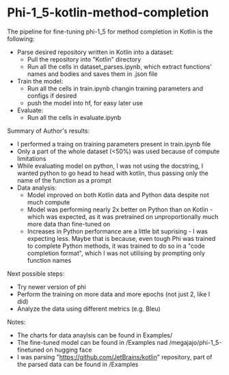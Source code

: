 # Phi-1_5-kotlin-method-completion
The pipeline for fine-tuning phi-1_5 for method completion in Kotlin is the following:
- Parse desired repository written in Kotlin into a dataset:
     -  Pull the repository into "Kotlin" directory
     -  Run all the cells in dataset_parses.ipynb, which extract functions' names and       bodies and saves them in .json file
- Train the model:
     - Run all the cells in train.ipynb changin training parameters and configs if desired
     - push the model into hf, for easy later use
- Evaluate:
     - Run all the cells in evaluate.ipynb
 


Summary of Author's results:
- I performed a traing on training parameters present in train.ipynb file
- Only a part of the whole dataset (<50%) was used because of compute limitations
- While evaluating model on python, I was not using the docstring, I wanted python to go head to head with kotlin, thus passing only the name of the function as a prompt
- Data analysis:
    - Model improved on both Kotlin data and Python data despite not much compute
    - Model was performing nearly 2x better on Python than on Kotlin - which was expected, as it was pretrained on unproportionally much more data than fine-tuned on
    - Increases in Python performance are a little bit suprising - I was expecting less. Maybe that is because, even tough Phi was trained to complete Python methods, it was trained to do so in a "code completion format", which I was not utilising by prompting only function names


Next possible steps:
 - Try newer version of phi
 - Perform the training on more data and more epochs (not just 2, like I did)
 - Analyze the data using different metrics (e.g. Bleu)


Notes:
- The charts for data anaylsis can be found in Examples/
- The fine-tuned model can be found in /Examples nad /megajajo/phi-1_5-finetuned on hugging face
- I was parsing "https://github.com/JetBrains/kotlin" repository, part of the parsed data can be found in /Examples
